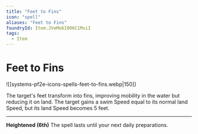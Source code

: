 ```yaml
---
title: "Feet to Fins"
icon: "spell"
aliases: "Feet to Fins"
foundryId: Item.JVeMe6I006C1MxiI
tags:
  - Item
---
```


# Feet to Fins
![[systems-pf2e-icons-spells-feet-to-fins.webp|150]]

The target's feet transform into fins, improving mobility in the water but reducing it on land. The target gains a swim Speed equal to its normal land Speed, but its land Speed becomes 5 feet.

* * *

**Heightened (6th)** The spell lasts until your next daily preparations.
